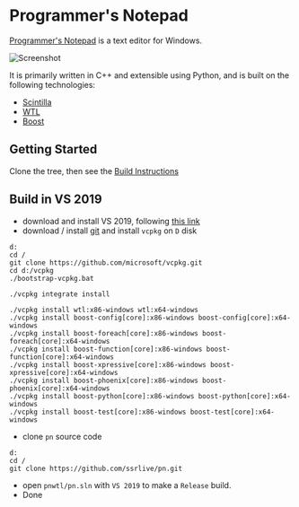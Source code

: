# Programmer's Notepad

[Programmer's Notepad](http://www.pnotepad.org/) is a text editor for Windows.

![Screenshot](http://www.pnotepad.org/images/home1.png)

It is primarily written in C++ and extensible using Python, and is built on the following technologies:
  - [Scintilla](https://www.scintilla.org/)
  - [WTL](http://sourceforge.net/projects/wtl/)
  - [Boost](http://www.boost.org/)

## Getting Started

Clone the tree, then see the [Build Instructions](http://pnotepad.org/docs/dev/how_to_compile_pn/)

## Build in VS 2019

- download and install VS 2019, following [this link](https://visualstudio.microsoft.com/downloads/)
- download / install [git](https://git-scm.com/) and install `vcpkg` on `D` disk
```
d:
cd /
git clone https://github.com/microsoft/vcpkg.git
cd d:/vcpkg
./bootstrap-vcpkg.bat

./vcpkg integrate install

./vcpkg install wtl:x86-windows wtl:x64-windows
./vcpkg install boost-config[core]:x86-windows boost-config[core]:x64-windows
./vcpkg install boost-foreach[core]:x86-windows boost-foreach[core]:x64-windows
./vcpkg install boost-function[core]:x86-windows boost-function[core]:x64-windows
./vcpkg install boost-xpressive[core]:x86-windows boost-xpressive[core]:x64-windows
./vcpkg install boost-phoenix[core]:x86-windows boost-phoenix[core]:x64-windows
./vcpkg install boost-python[core]:x86-windows boost-python[core]:x64-windows
./vcpkg install boost-test[core]:x86-windows boost-test[core]:x64-windows
```
- clone `pn` source code
```
d:
cd /
git clone https://github.com/ssrlive/pn.git
```
- open `pnwtl/pn.sln` with `VS 2019` to make a `Release` build.
- Done

